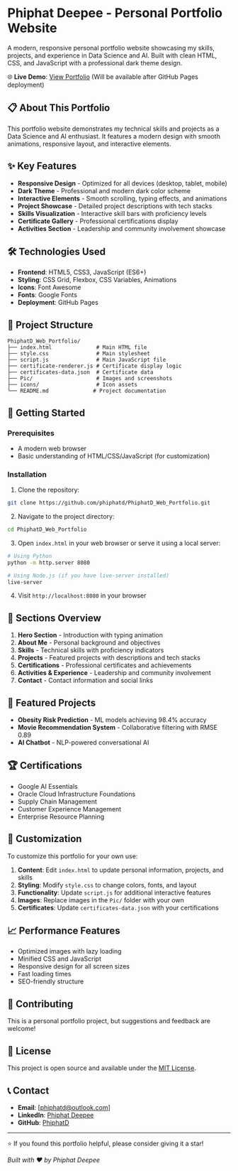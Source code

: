 # Phiphat Deepee - Personal Portfolio Website

A modern, responsive personal portfolio website showcasing my skills, projects, and experience in Data Science and AI. Built with clean HTML, CSS, and JavaScript with a professional dark theme design.

🌐 **Live Demo**: [View Portfolio]([https://phiphatd.github.io/portfolio](https://phiphatd.github.io/PhiphatD_Web_Portfolio)) (Will be available after GitHub Pages deployment)

## 📋 About This Portfolio

This portfolio website demonstrates my technical skills and projects as a Data Science and AI enthusiast. It features a modern design with smooth animations, responsive layout, and interactive elements.

## ✨ Key Features

- **Responsive Design** - Optimized for all devices (desktop, tablet, mobile)
- **Dark Theme** - Professional and modern dark color scheme
- **Interactive Elements** - Smooth scrolling, typing effects, and animations
- **Project Showcase** - Detailed project descriptions with tech stacks
- **Skills Visualization** - Interactive skill bars with proficiency levels
- **Certificate Gallery** - Professional certifications display
- **Activities Section** - Leadership and community involvement showcase

## 🛠️ Technologies Used

- **Frontend**: HTML5, CSS3, JavaScript (ES6+)
- **Styling**: CSS Grid, Flexbox, CSS Variables, Animations
- **Icons**: Font Awesome
- **Fonts**: Google Fonts
- **Deployment**: GitHub Pages

## 📂 Project Structure

```
PhiphatD_Web_Portfolio/
├── index.html              # Main HTML file
├── style.css               # Main stylesheet
├── script.js               # Main JavaScript file
├── certificate-renderer.js # Certificate display logic
├── certificates-data.json  # Certificate data
├── Pic/                    # Images and screenshots
├── icons/                  # Icon assets
└── README.md              # Project documentation
```

## 🚀 Getting Started

### Prerequisites
- A modern web browser
- Basic understanding of HTML/CSS/JavaScript (for customization)

### Installation

1. Clone the repository:
```bash
git clone https://github.com/phiphatd/PhiphatD_Web_Portfolio.git
```

2. Navigate to the project directory:
```bash
cd PhiphatD_Web_Portfolio
```

3. Open `index.html` in your web browser or serve it using a local server:
```bash
# Using Python
python -m http.server 8080

# Using Node.js (if you have live-server installed)
live-server
```

4. Visit `http://localhost:8080` in your browser

## 📱 Sections Overview

1. **Hero Section** - Introduction with typing animation
2. **About Me** - Personal background and objectives
3. **Skills** - Technical skills with proficiency indicators
4. **Projects** - Featured projects with descriptions and tech stacks
5. **Certifications** - Professional certificates and achievements
6. **Activities & Experience** - Leadership and community involvement
7. **Contact** - Contact information and social links

## 🎯 Featured Projects

- **Obesity Risk Prediction** - ML models achieving 98.4% accuracy
- **Movie Recommendation System** - Collaborative filtering with RMSE 0.89
- **AI Chatbot** - NLP-powered conversational AI

## 🏆 Certifications

- Google AI Essentials
- Oracle Cloud Infrastructure Foundations
- Supply Chain Management
- Customer Experience Management
- Enterprise Resource Planning

## 🎨 Customization

To customize this portfolio for your own use:

1. **Content**: Edit `index.html` to update personal information, projects, and skills
2. **Styling**: Modify `style.css` to change colors, fonts, and layout
3. **Functionality**: Update `script.js` for additional interactive features
4. **Images**: Replace images in the `Pic/` folder with your own
5. **Certificates**: Update `certificates-data.json` with your certifications

## 📈 Performance Features

- Optimized images with lazy loading
- Minified CSS and JavaScript
- Responsive design for all screen sizes
- Fast loading times
- SEO-friendly structure

## 🤝 Contributing

This is a personal portfolio project, but suggestions and feedback are welcome!

## 📄 License

This project is open source and available under the [MIT License](LICENSE).

## 📞 Contact

- **Email**: [phiphatd@outlook.com]
- **LinkedIn**: [Phiphat Deepee](https://www.linkedin.com/in/phiphat-deepee-6248631a4/)
- **GitHub**: [PhiphatD](https://github.com/phiphatd)

---

⭐ If you found this portfolio helpful, please consider giving it a star!

*Built with ❤️ by Phiphat Deepee*
